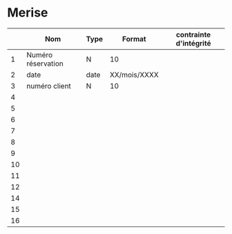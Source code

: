 # Merise

|       |Nom                   |  Type  | Format      | contrainte d'intégrité     |
|-------|----------------------|--------|-------------|------------------------
|1      |Numéro réservation    |   N    | 10          |
|2      |   date               |  date  |XX/mois/XXXX |
|3      |numéro client         |    N   | 10          |
|4      |||||
|5      |||||
|6      |||||
|7      |||||
|8      |||||
|9      |||||
|10     |||||
|11     |||||
|12     |||||
|14     |||||
|15     |||||
|16     |||||
<!--stackedit_data:
eyJoaXN0b3J5IjpbMTEwOTczMDgyNF19
-->